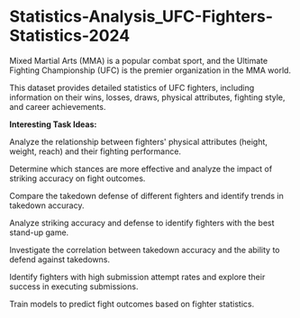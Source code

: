 # Statistics-Analysis_UFC-Fighters-Statistics-2024

Mixed Martial Arts (MMA) is a popular combat sport, and the Ultimate Fighting Championship (UFC) is the premier organization in the MMA world.

This dataset provides detailed statistics of UFC fighters, including information on their wins, losses, draws, physical attributes, fighting style, and career achievements.

**Interesting Task Ideas:**

Analyze the relationship between fighters' physical attributes (height, weight, reach) and their fighting performance.

Determine which stances are more effective and analyze the impact of striking accuracy on fight outcomes.

Compare the takedown defense of different fighters and identify trends in takedown accuracy.

Analyze striking accuracy and defense to identify fighters with the best stand-up game.

Investigate the correlation between takedown accuracy and the ability to defend against takedowns.

Identify fighters with high submission attempt rates and explore their success in executing submissions.

Train models to predict fight outcomes based on fighter statistics.
